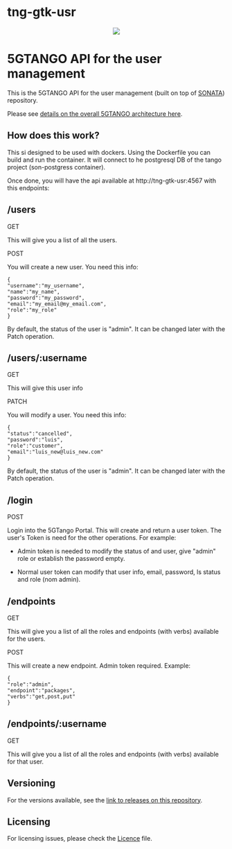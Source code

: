 # tng-gtk-usr
<p align="center"><img src="https://github.com/sonata-nfv/tng-api-gtw/wiki/images/sonata-5gtango-logo-500px.png" /></p>

# 5GTANGO API for the user management
This is the 5GTANGO API for the user management (built on top of [SONATA](https://github.com/sonata-nfv)) repository.

Please see [details on the overall 5GTANGO architecture here](https://5gtango.eu/project-outcomes/deliverables/2-uncategorised/31-d2-2-architecture-design.html). 

## How does this work?

This si designed to be used with dockers. Using the Dockerfile you can build and run the container. It will connect to he postgresql DB of the tango project (son-postgress container).

Once done, you will have the api available at http://tng-gtk-usr:4567 with this endpoints:

## /users
GET

This will give you a list of all the users.

POST

You will create a new user. You need this info:

	{
	"username":"my_username",
	"name":"my_name",		
	"password":"my_password",
	"email":"my_email@my_email.com",
	"role":"my_role"
	}

By default, the status of the user is "admin". It can be changed later with the Patch operation.



## /users/:username

GET

This will give this user info

PATCH

You will modify a user. You need this info:

	{
	"status":"cancelled",
	"password":"luis",
	"role":"customer",
	"email":"luis_new@luis_new.com"
	}
	
By default, the status of the user is "admin". It can be changed later with the Patch operation.


## /login 

POST

Login into the 5GTango Portal. This will create and return a user token.
The user's Token is need for the other operations. For example:
	
- Admin token is needed to modify the status of and user, give "admin" role or establish the password empty.
	
- Normal user token can modify that user info, email, password, ls
status and role (nom admin).


## /endpoints

GET

This will give you a list of all the roles and endpoints (with verbs) available for the users.

POST

This will create a new endpoint. Admin token required. Example:

	{
	"role":"admin",
	"endpoint":"packages",
	"verbs":"get,post,put"
	}


## /endpoints/:username

GET

This will give you a list of all the roles and endpoints (with verbs) available for that user.


## Versioning

For the versions available, see the [link to releases on this repository](/releases).

## Licensing

For licensing issues, please check the [Licence](https://github.com/sonata-nfv/tng-gtk-usr/blob/master/LICENSE) file.

